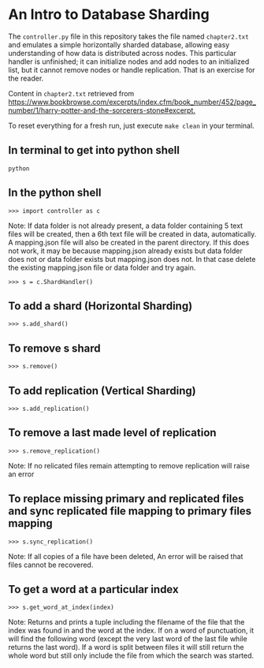 # An Intro to Database Sharding

The `controller.py` file in this repository takes the file named `chapter2.txt` and emulates a simple horizontally sharded database, allowing easy understanding of how data is distributed across nodes. This particular handler is unfinished; it can initialize nodes and add nodes to an initialized list, but it cannot remove nodes or handle replication. That is an exercise for the reader.

Content in `chapter2.txt` retrieved from <https://www.bookbrowse.com/excerpts/index.cfm/book_number/452/page_number/1/harry-potter-and-the-sorcerers-stone#excerpt.>

To reset everything for a fresh run, just execute `make clean` in your terminal.

## In terminal to get into python shell

`python`

## In the python shell

`>>> import controller as c`

Note: If data folder is not already present, a data folder containing 5 text files will be created, then a 6th text file will be created in data, automatically. A mapping.json file will also be created in the parent directory. If this does not work, it may be because mapping.json already exists but data folder does not or data folder exists but mapping.json does not. In that case delete the existing mapping.json file or data folder and try again.

`>>> s = c.ShardHandler()`

## To add a shard (Horizontal Sharding)

`>>> s.add_shard()`

## To remove s shard

`>>> s.remove()`

## To add replication (Vertical Sharding)

`>>> s.add_replication()`

## To remove a last made level of replication

`>>> s.remove_replication()`

Note: If no relicated files remain attempting to remove replication will raise an error

## To replace missing primary and replicated files and sync replicated file mapping to primary files mapping

`>>> s.sync_replication()`

Note: If all copies of a file have been deleted, An error will be raised that files cannot be recovered.

## To get a word at a particular index

`>>> s.get_word_at_index(index)`

Note: Returns and prints a tuple including the filename of the file that the index was found in and the word at the index. If on a word of punctuation, it will find the following word (except the very last word of the last file while returns the last word). If a word is split between files it will still return the whole word but still only include the file from which the search was started.
